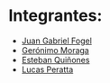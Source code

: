 # Integrantes: 

- [Juan Gabriel Fogel](https://github.com/JuanFogel)
- [Gerónimo Moraga](https://github.com/nenol)
- [Esteban Quiñones](https://github.com/estebanqui11)
- [Lucas Peratta](https://github.com/LucasPeratta)